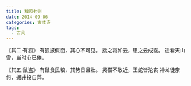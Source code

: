 ```yaml
---
title: 稗风七则
date: 2014-09-06
categories: 古体诗
tags:
  - 古风
---
```


《其二·有狐》
有狐披假面，其心不可见。
揣之霭如云，思之云成霰。
遥看天山雪，当时心已倦。

《其五·鼠盗》
有鼠食民粮，其势日且壮。
灵猫不敢近，王蛇皆沦丧
神龙徒奈何，掘井投自葬。